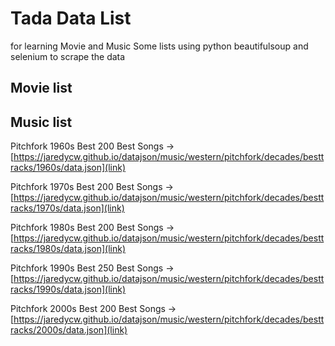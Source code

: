 # Tada Data List
for learning
Movie and Music
Some lists using python 
beautifulsoup and selenium to scrape the data
## Movie list

## Music list
Pitchfork 1960s Best 200 Best Songs -> [https://jaredycw.github.io/datajson/music/western/pitchfork/decades/besttracks/1960s/data.json](link)

Pitchfork 1970s Best 200 Best Songs -> [https://jaredycw.github.io/datajson/music/western/pitchfork/decades/besttracks/1970s/data.json](link)

Pitchfork 1980s Best 200 Best Songs -> [https://jaredycw.github.io/datajson/music/western/pitchfork/decades/besttracks/1980s/data.json](link)

Pitchfork 1990s Best 250 Best Songs -> [https://jaredycw.github.io/datajson/music/western/pitchfork/decades/besttracks/1990s/data.json](link)

Pitchfork 2000s Best 200 Best Songs -> [https://jaredycw.github.io/datajson/music/western/pitchfork/decades/besttracks/2000s/data.json](link)
